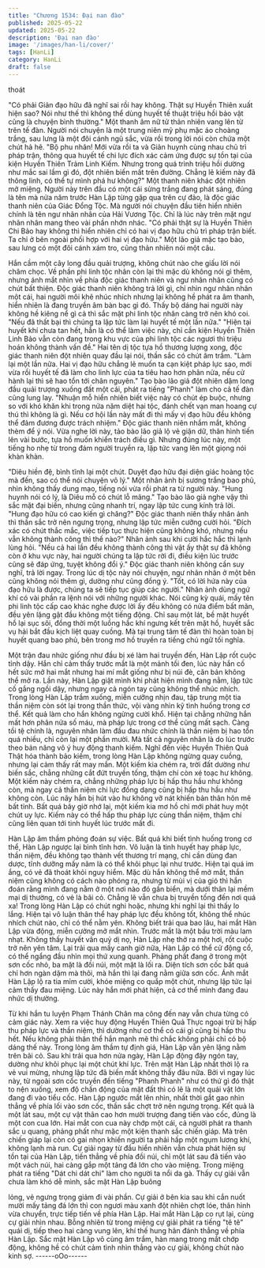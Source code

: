 ```yaml
---
title: "Chương 1534: Đại nan đào"
published: 2025-05-22
updated: 2025-05-22
description: 'Đại nan đào'
image: '/images/han-li/cover/'
tags: [HanLi]
category: HanLi
draft: false
---
```


thoát

"Có phải Giản đạo hữu đã nghĩ sai rồi hay không. Thật sự Huyền
Thiên xuất hiện sao? Nói như thế thì không thể dùng huyết tế
thuật triệu hồi bảo vật cũng là chuyện bình thường." Một thanh âm
nữ tử thản nhiên vang lên từ trên tế đàn.
Người nói chuyện là một trung niên mỹ phụ mặc áo choàng trắng,
sau lưng là một đôi cánh ngũ sắc, vừa rồi trong lời nói còn chứa
một chút hả hê.
"Bộ phu nhân! Mới vừa rồi ta và Giản huynh cùng nhau chủ trì
pháp trận, thông qua huyết tế chi lực đích xác cảm ứng được sự
tồn tại của kiện Huyền Thiên Trảm Linh Kiếm. Nhưng trong quá
trình triệu hồi dường như mắc sai lầm gì đó, đột nhiên biến mất
trên đường. Chẳng lẽ kiếm này đã thông linh, có thể tự mình phá
hư không?" Một thanh niên khác đột nhiên mở miệng.
Người này trên đầu có một cái sừng trắng đang phát sáng, đúng
là tên mà nửa năm trước Hàn Lập từng gặp qua trên cự đảo, là
độc giác thanh niên của Giác Đổng Tộc.
Mà người nói chuyện đầu tiên hiển nhiên chính là tên ngư nhãn
nhân của Hải Vương Tộc.
Chỉ là lúc này trên mặt ngư nhãn nhân mang theo vài phần nhớn
nhác.
"Có phải thật sự là Huyền Thiên Chi Bảo hay không thì hiển nhiên
chỉ có hai vị đạo hữu chủ trì pháp trận biết. Ta chỉ ở bên ngoài
phối hợp với hai vị đạo hữu." Một lão giả mặc tạo bào, sau lưng
có một đôi cánh xám tro, cũng thản nhiên nói một câu.

Hắn cầm một cây long đầu quải trượng, không chút nào che giấu
lời nói châm chọc.
Về phần phi linh tộc nhân còn lại thì mặc dù không nói gì thêm,
nhưng ánh mắt nhìn về phía độc giác thanh niên và ngư nhãn
nhân cũng có chút bất thiện. Độc giác thanh niên không trả lời gì,
chỉ nhìn ngư nhãn nhân một cái, hai người môi khẽ nhúc nhích
nhưng lại không hề phát ra âm thanh, hiển nhiên là đang truyền
âm bàn bạc gì đó.
Thấy bộ dáng hai người này không hề kiêng nể gì cả thì sắc mặt
phi linh tộc nhân càng trở nên khó coi.
"Nếu đã thất bại thì chúng ta lập tức làm lại huyết tế một lần nữa."
"Hiện tại huyết khí chưa tan hết, hẳn là có thể làm việc này, chỉ
cần kiện Huyền Thiên Linh Bảo vẫn còn đang trong khu vực của
phi linh tộc các ngươi thì triệu hoán không thành vấn đề." Hai tên
dị tộc tựa hồ thương lượng xong, độc giác thanh niên đột nhiên
quay đầu lại nói, thần sắc có chút âm trầm.
"Làm lại một lần nữa. Hai vị đạo hữu chẳng lẽ muốn ta cạn kiệt
pháp lực sao, mới vừa rồi huyết tế đã làm cho linh lực của ta tiêu
hao hơn phân nửa, nếu cử hành lại thì sẽ hao tổn tới chân
nguyên." Tạo bào lão giả đột nhiên dậm long đầu quải trượng
xuống đất một cái, phát ra tiếng "Phanh" làm cho cả tế đàn cũng
lung lay.
"Nhuận mỗ hiển nhiên biết việc này có chút ép buộc, nhưng so
với khó khăn khi trong nửa năm diệt hai tộc, đánh chết vạn man
hoang cự thú thì không là gì. Nếu cơ hội lần này mất đi thì mấy vị
đạo hữu đều không thể đảm đương được trách nhiệm." Độc giác
thanh niên nhắm mắt, không thèm để ý nói.
Vừa nghe lời này, tảo bào lão giả lộ vẻ giận dữ, thân hình tiến lên
vài bước, tựa hồ muốn khiển trách điều gì.
Nhưng đúng lúc này, một tiếng ho nhẹ từ trong đám người truyền
ra, lập tức vang lên một giọng nói khàn khàn.

"Diêu hiền đệ, bình tĩnh lại một chút. Duyệt đạo hữu đại diện giác
hoàng tộc mà đến, sao có thể nói chuyện vô lý." Một nhân ảnh bị
sương trắng bao phủ, nhìn không thấy dung mạo, tiếng nói vừa
rồi phát ra từ người này.
"Hung huynh nói có lý, là Diêu mỗ có chút lỗ mãng." Tạo bào lão
giả nghe vậy thì sắc mặt đại biến, nhưng cũng nhanh trí, ngay lập
tức cung kính trả lời.
"Hung đạo hữu có cao kiến gì chăng?" Độc giác thanh niên thấy
nhân ảnh thì thần sắc trở nên ngưng trọng, nhưng lập tức miễn
cưỡng cười hỏi.
"Đích xác có chút thắc mắc, việc tiếp tục thực hiện cũng không
khó, nhưng nếu vẫn không thành công thì thế nào?" Nhân ảnh
sau khi cười hắc hắc thì lạnh lùng hỏi.
"Nếu cả hai lần đều không thành công thì vật ấy thật sự đã không
còn ở khu vực này, hai người chúng ta lập tức rời đi, điều kiện lúc
trước cũng sẽ đáp ứng, tuyệt không đổi ý." Độc giác thanh niên
không cần suy nghĩ, trả lời ngay.
Trong lúc dị tộc này nói chuyện, ngư nhãn nhân ở một bên cũng
không nói thêm gì, dường như cũng đồng ý.
"Tốt, có lời hứa này của đạo hữu là được, chúng ta sẽ tiếp tục
giúp các người." Nhân ảnh dùng ngứ khí có vài phần ra lệnh nói
với những người khác.
Nói cũng kỳ quái, mấy tên phi linh tộc cấp cao khác nghe được lời
ấy đều không có nửa điểm bất mãn, đều yên lặng gật đầu không
một tiếng động.
Chỉ sau một lát, bề mặt huyết hồ lại sục sôi, đồng thời một luồng
hắc khí ngưng kết trên mặt hồ, huyết sắc vụ hải bắt đầu kịch liệt
quay cuồng.
Mà tại trung tâm tế đàn thì hoàn toàn bị huyết quang bao phủ, bên
trong mơ hồ truyền ra tiếng chú ngữ tối nghĩa.

Một trận đau nhức giống như đầu bị xé làm hai truyền đến, Hàn
Lập rốt cuộc tỉnh dậy.
Hắn chỉ cảm thấy trước mắt là một mảnh tối đen, lúc này hắn cố
hết sức mở hai mắt nhưng hai mí mắt giống như bị núi đè, căn
bản không thể mở ra.
Lần này, Hàn Lập giật mình khi phát hiện mình đang nằm, lập tức
cố gắng ngồi dậy, nhưng ngay cả ngón tay cũng không thể nhúc
nhích.
Trong lòng Hàn Lập trầm xuống, miễn cưỡng nhịn đau, tập trung
một tia thần niệm còn sót lại trong thần thức, vội vàng nhìn kỹ tình
huống trong cơ thể.
Kết quả làm cho hắn không ngừng cười khổ.
Hiện tại chẳng những hắn mất hơn phân nửa số máu, mà pháp
lực trong cơ thể cũng mất sạch.
Càng tồi tệ chính là, nguyên nhân làm đầu đau nhức chính là thần
niệm bị hao tổn quá nhiều, chỉ còn lại một phần mười.
Mà tất cả nguyên nhân là do lúc trước theo bản năng vô ý huy
động thanh kiếm.
Nghĩ đến việc Huyền Thiên Quả Thật hóa thành bảo kiếm, trong
lòng Hàn Lập không ngừng quay cuồng, nhưng lại cảm thấy rất
may mắn.
Một kiếm kia chém ra, trời đất dường như biến sắc, chẳng những
cắt đứt truyền tống, thậm chí còn xé toạc hư không. Một kiếm này
chém ra, chẳng những pháp lực bị hấp thu hầu như không còn,
mà ngay cả thần niệm chi lực đồng dạng cũng bị hấp thu hầu như
không còn. Lúc nãy hắn bị hút vào hư không vỡ nát khiến bản
thân hôn mê bất tỉnh.
Bất quá bây giờ nhớ lại, một kiếm kia mơ hồ chỉ mới phát huy một
chút uy lực. Kiếm này có thể hấp thu pháp lực cùng thần niệm,
thậm chí cũng liên quan tới tinh huyết lúc trước mất đi.

Hàn Lập âm thầm phỏng đoán sự việc.
Bất quá khi biết tình huống trong cơ thể, Hàn Lập ngược lại bình
tĩnh hơn. Vô luận là tinh huyết hay pháp lực, thần niệm, đều
không tạo thành vết thương trí mạng, chỉ cần dùng đan dược, tĩnh
dưỡng mấy năm là có thể khôi phục lại như trước.
Hiện tại quá im ắng, có vẻ đã thoát khỏi nguy hiểm.
Mặc dù hắn không thể mở mắt, thần niệm cũng không có cách
nào phóng ra, nhưng từ mùi vị của gió thì hắn đoán rằng mình
đang nằm ở một nơi nào đó gần biển, mà dưới thân lại mềm mại
dị thường, có vẻ là bãi cỏ.
Chẳng lẽ vẫn chưa bị truyền tống đến nơi quá xa!
Trong lòng Hàn Lập có chút nghi hoặc, nhưng khi nghĩ lại thì thấy
lo lắng. Hiện tại vô luận thân thể hay pháp lực đều không tốt,
không thể nhúc nhích chút nào, chỉ có thể nằm yên.
Không biết trải qua bao lâu, hai mắt Hàn Lập vừa động, miễn
cưởng mở mắt nhìn.
Trước mắt là một bầu trời màu lam nhạt.
Không thấy huyết vân quỷ dị nọ, Hàn Lập nhẹ thở ra một hơi, rốt
cuộc trở nên yên tâm.
Lại trải qua mấy canh giờ nữa, Hàn Lập có thể cử động cổ, có thể
ngẩng đầu nhìn mọi thứ xung quanh.
Phảng phất đang ở trong một sơn cốc nhỏ, ba mặt là đồi núi, một
mặt là lối ra. Diện tích sơn cốc bất quá chỉ hơn ngàn dặm mà thôi,
mà hắn thì lại đang nằm giữa sơn cốc.
Ánh mắt Hàn Lập lộ ra tia mỉm cười, khóe miệng co quắp một
chút, nhưng lập tức lại cảm thấy đau miệng. Lúc này hắn mới
phát hiện, cả cơ thể mình đang đau nhức dị thường.

Từ khi hắn tu luyện Phạm Thánh Chân ma công đến nay vẫn
chưa từng có cảm giác này.
Xem ra việc huy động Huyền Thiên Quả Thực ngoại trừ bị hấp thu
pháp lực và thần niệm, thì dường như cơ thể có cái gì cũng bị
hấp thu hết. Nếu không phải thân thể hắn mạnh mẽ thì chắc
không phải chỉ có bộ dáng thế này.
Trong lòng âm thầm tự định giá, Hàn Lập vẫn yên lặng nằm trên
bãi cỏ.
Sau khi trải qua hơn nửa ngày, Hàn Lập động đậy ngón tay,
dường như khôi phục lại một chút khí lực.
Trên mặt Hàn Lập nhất thời lộ ra vẻ vui mừng, nhưng lập tức đã
biến mất không thấy đâu nữa.
Bởi vì ngay lúc này, từ ngoài sơn cốc truyền đến tiếng "Phanh
Phanh" như có thứ gì đó thật to nện xuống, xem độ chấn động
của mặt đất thì có lẽ là một quái vật lớn đang đi vào tiểu cốc.
Hàn Lập ngước mắt lên nhìn, nhất thời gắt gao nhìn thẳng về
phía lối vào sơn cốc, thần sắc chợt trở nên ngưng trọng.
Kết quả là một lát sau, một cự vật thân cao hơn mười trượng
đang tiến vào cốc, đúng là một con cua lớn.
Hai mắt con cua này chớp một cái, cả người phát ra thanh sắc u
quang, phảng phất như mặc một kiện thanh sắc chiến giáp. Mà
trên chiến giáp lại còn có gai nhọn khiến người ta phải hấp một
ngụm lương khí, không lạnh mà run.
Cự giải ngay từ đầu hiển nhiên vẫn chưa phát hiện sự tồn tại của
Hàn Lập, tiến thẳng về phía đồi núi, chỉ một lát sau đã tiến vào
một vách núi, hai càng gắp một tảng đá lớn cho vào miệng.
Trong miệng phát ra tiếng "Dát chi dát chi" làm cho người ta nổi
da gà.
Thấy cự giải vẫn chưa làm khó dễ mình, sắc mặt Hàn Lập buông

lỏng, vẻ ngưng trọng giảm đi vài phần.
Cự giải ở bên kia sau khi cắn nuốt mười mấy tảng đá lớn thì con
ngươi màu xanh đột nhiên chợt lóe, thân hình vừa chuyển, trực
tiếp tiến về phía Hàn Lập. Hai mắt Hàn Lập co rụt lại, cùng cự giải
nhìn nhau.
Bỗng nhiên từ trong miệng cự giải phát ra tiếng "tê tê" quái dị, tiếp
theo hai càng vung lên, khí thế hung hãn đánh thẳng về phía Hàn
Lập.
Sắc mặt Hàn Lập vô cùng âm trầm, hàn mang trong mắt chớp
động, không hề có chút cảm tình nhìn thẳng vào cự giải, không
chút nào kinh sợ.
------oOo------
